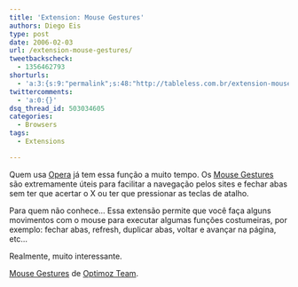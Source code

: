 ```yaml
---
title: 'Extension: Mouse Gestures'
authors: Diego Eis
type: post
date: 2006-02-03
url: /extension-mouse-gestures/
tweetbackscheck:
  - 1356462793
shorturls:
  - 'a:3:{s:9:"permalink";s:48:"http://tableless.com.br/extension-mouse-gestures";s:7:"tinyurl";s:26:"http://tinyurl.com/3lkc4vz";s:4:"isgd";s:19:"http://is.gd/sW84bB";}'
twittercomments:
  - 'a:0:{}'
dsq_thread_id: 503034605
categories:
  - Browsers
tags:
  - Extensions

---
```

Quem usa [Opera][1] já tem essa função a muito tempo. Os [Mouse Gestures][2] são extremamente úteis para facilitar a navegação pelos sites e fechar abas sem ter que acertar o X ou ter que pressionar as teclas de atalho.

<!--more-->Para quem não conhece&#8230; Essa extensão permite que você faça alguns movimentos com o mouse para executar algumas funções costumeiras, por exemplo: fechar abas, refresh, duplicar abas, voltar e avançar na página, etc&#8230;


  
Realmente, muito interessante.

[Mouse Gestures][2] de [Optimoz Team][3].

 [1]: http://opera.com/
 [2]: https://addons.mozilla.org/extensions/moreinfo.php?id=39&application=firefox
 [3]: https://addons.mozilla.org/extensions/authorprofiles.php?application=firefox&id=46